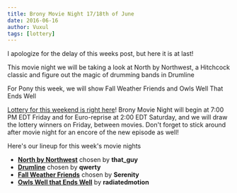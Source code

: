 ```yaml
---
title: Brony Movie Night 17/18th of June
date: 2016-06-16
author: Vuxul
tags: [lottery]
---
```


I apologize for the delay of this weeks post, but here it is at last!

This movie night we will be taking a look at North by Northwest, a Hitchcock classic and figure out the magic of drumming bands in Drumline 

For Pony this week, we will show Fall Weather Friends and Owls Well That Ends Well

[Lottery for this weekend is right here][lotto]! Brony Movie Night will begin at 7:00 PM EDT Friday and for Euro-reprise at 2:00 EDT Saturday, and we will draw the lottery winners on Friday, between movies. Don't forget to stick around after movie night for an encore of the new episode as well!

Here's our lineup for this week's movie nights

 - **[North by Northwest][m1]** chosen by **that_guy**
 - **[Drumline][m2]** chosen by **qwerty**
 - **[Fall Weather Friends][p1]** chosen by **Serenity**
 - **[Owls Well that Ends Well][p2]** by **radiatedmotion**

[m1]: http://www.imdb.com/title/tt0053125/
[m2]: http://www.imdb.com/title/tt0303933/
[p1]: http://www.imdb.com/title/tt1832715/
[p2]: http://www.imdb.com/title/tt1872444/
[lotto]: https://bronystate.typeform.com/to/cvoiw4
